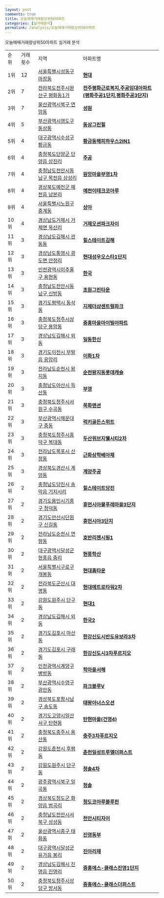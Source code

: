 ```yaml
---
layout: post
comments: true
title: 오늘매매거래량상위50아파트
categories: [실거래분석]
permalink: /analysis/오늘매매거래량상위50아파트
---
```


오늘매매거래량상위50아파트 실거래 분석

<table>
  <tr>
    <td>순위</td>
    <td>거래횟수</td>
    <td>지역</td>
    <td>아파트명</td>
  </tr>

  <tr>
    <td>1위</td>
    <td>12</td>
    <td><a href="/apt/서울특별시성동구마장동">서울특별시성동구 마장동</a></td>
    <td colspan="4" style="font-weight: bold;"><a href="https://search.naver.com/search.naver?query=마장동 현대">현대</a></td>
  </tr>

  <tr>
    <td>2위</td>
    <td>7</td>
    <td><a href="/apt/전라북도전주시완산구평화동1가">전라북도전주시완산구 평화동1가</a></td>
    <td colspan="4" style="font-weight: bold;"><a href="https://search.naver.com/search.naver?query=평화동1가 전주평화근로복지,주공임대아파트(평화주공1단지,평화주공3단지)">전주평화근로복지,주공임대아파트(평화주공1단지,평화주공3단지)</a></td>
  </tr>

  <tr>
    <td>3위</td>
    <td>7</td>
    <td><a href="/apt/울산광역시북구연암동">울산광역시북구 연암동</a></td>
    <td colspan="4" style="font-weight: bold;"><a href="https://search.naver.com/search.naver?query=연암동 성원">성원</a></td>
  </tr>

  <tr>
    <td>4위</td>
    <td>5</td>
    <td><a href="/apt/부산광역시영도구동삼동">부산광역시영도구 동삼동</a></td>
    <td colspan="4" style="font-weight: bold;"><a href="https://search.naver.com/search.naver?query=동삼동 동삼그린힐">동삼그린힐</a></td>
  </tr>

  <tr>
    <td>5위</td>
    <td>4</td>
    <td><a href="/apt/대구광역시수성구황금동">대구광역시수성구 황금동</a></td>
    <td colspan="4" style="font-weight: bold;"><a href="https://search.naver.com/search.naver?query=황금동 황금동해피하우스2IN1">황금동해피하우스2IN1</a></td>
  </tr>

  <tr>
    <td>6위</td>
    <td>4</td>
    <td><a href="/apt/충청북도단양군단양읍 상진리">충청북도단양군 단양읍 상진리</a></td>
    <td colspan="4" style="font-weight: bold;"><a href="https://search.naver.com/search.naver?query=단양읍 상진리 주공">주공</a></td>
  </tr>

  <tr>
    <td>7위</td>
    <td>4</td>
    <td><a href="/apt/충청남도천안시동남구목천읍 삼성리">충청남도천안시동남구 목천읍 삼성리</a></td>
    <td colspan="4" style="font-weight: bold;"><a href="https://search.naver.com/search.naver?query=목천읍 삼성리 원앙마을부영1차">원앙마을부영1차</a></td>
  </tr>

  <tr>
    <td>8위</td>
    <td>4</td>
    <td><a href="/apt/경상북도예천군예천읍 남본리">경상북도예천군 예천읍 남본리</a></td>
    <td colspan="4" style="font-weight: bold;"><a href="https://search.naver.com/search.naver?query=예천읍 남본리 예천이테크코아루">예천이테크코아루</a></td>
  </tr>

  <tr>
    <td>9위</td>
    <td>4</td>
    <td><a href="/apt/서울특별시노원구중계동">서울특별시노원구 중계동</a></td>
    <td colspan="4" style="font-weight: bold;"><a href="https://search.naver.com/search.naver?query=중계동 상아">상아</a></td>
  </tr>

  <tr>
    <td>10위</td>
    <td>4</td>
    <td><a href="/apt/경상남도거제시거제면 옥산리">경상남도거제시 거제면 옥산리</a></td>
    <td colspan="4" style="font-weight: bold;"><a href="https://search.naver.com/search.naver?query=거제면 옥산리 거제오션파크자이">거제오션파크자이</a></td>
  </tr>

  <tr>
    <td>11위</td>
    <td>3</td>
    <td><a href="/apt/경상남도김해시관동동">경상남도김해시 관동동</a></td>
    <td colspan="4" style="font-weight: bold;"><a href="https://search.naver.com/search.naver?query=관동동 힐스테이트김해">힐스테이트김해</a></td>
  </tr>

  <tr>
    <td>12위</td>
    <td>3</td>
    <td><a href="/apt/경상남도통영시광도면 안정리">경상남도통영시 광도면 안정리</a></td>
    <td colspan="4" style="font-weight: bold;"><a href="https://search.naver.com/search.naver?query=광도면 안정리 현대성우오스타1단지">현대성우오스타1단지</a></td>
  </tr>

  <tr>
    <td>13위</td>
    <td>3</td>
    <td><a href="/apt/인천광역시미추홀구용현동">인천광역시미추홀구 용현동</a></td>
    <td colspan="4" style="font-weight: bold;"><a href="https://search.naver.com/search.naver?query=용현동 한국">한국</a></td>
  </tr>

  <tr>
    <td>14위</td>
    <td>3</td>
    <td><a href="/apt/충청남도천안시동남구신방동">충청남도천안시동남구 신방동</a></td>
    <td colspan="4" style="font-weight: bold;"><a href="https://search.naver.com/search.naver?query=신방동 초원그린타운">초원그린타운</a></td>
  </tr>

  <tr>
    <td>15위</td>
    <td>3</td>
    <td><a href="/apt/경기도평택시동삭동">경기도평택시 동삭동</a></td>
    <td colspan="4" style="font-weight: bold;"><a href="https://search.naver.com/search.naver?query=동삭동 지제더샵센트럴파크">지제더샵센트럴파크</a></td>
  </tr>

  <tr>
    <td>16위</td>
    <td>3</td>
    <td><a href="/apt/충청북도청주시상당구용암동">충청북도청주시상당구 용암동</a></td>
    <td colspan="4" style="font-weight: bold;"><a href="https://search.naver.com/search.naver?query=용암동 중흥마을마이빌아파트">중흥마을마이빌아파트</a></td>
  </tr>

  <tr>
    <td>17위</td>
    <td>3</td>
    <td><a href="/apt/경상남도김해시외동">경상남도김해시 외동</a></td>
    <td colspan="4" style="font-weight: bold;"><a href="https://search.naver.com/search.naver?query=외동 일동한신">일동한신</a></td>
  </tr>

  <tr>
    <td>18위</td>
    <td>3</td>
    <td><a href="/apt/경기도이천시부발읍 응암리">경기도이천시 부발읍 응암리</a></td>
    <td colspan="4" style="font-weight: bold;"><a href="https://search.naver.com/search.naver?query=부발읍 응암리 이화1차">이화1차</a></td>
  </tr>

  <tr>
    <td>19위</td>
    <td>3</td>
    <td><a href="/apt/전라남도순천시왕지동">전라남도순천시 왕지동</a></td>
    <td colspan="4" style="font-weight: bold;"><a href="https://search.naver.com/search.naver?query=왕지동 순천왕지동롯데캐슬">순천왕지동롯데캐슬</a></td>
  </tr>

  <tr>
    <td>20위</td>
    <td>3</td>
    <td><a href="/apt/충청남도아산시득산동">충청남도아산시 득산동</a></td>
    <td colspan="4" style="font-weight: bold;"><a href="https://search.naver.com/search.naver?query=득산동 부영">부영</a></td>
  </tr>

  <tr>
    <td>21위</td>
    <td>3</td>
    <td><a href="/apt/충청북도청주시서원구수곡동">충청북도청주시서원구 수곡동</a></td>
    <td colspan="4" style="font-weight: bold;"><a href="https://search.naver.com/search.naver?query=수곡동 목화맨션">목화맨션</a></td>
  </tr>

  <tr>
    <td>22위</td>
    <td>3</td>
    <td><a href="/apt/부산광역시해운대구중동">부산광역시해운대구 중동</a></td>
    <td colspan="4" style="font-weight: bold;"><a href="https://search.naver.com/search.naver?query=중동 럭키골든스위트">럭키골든스위트</a></td>
  </tr>

  <tr>
    <td>23위</td>
    <td>3</td>
    <td><a href="/apt/충청북도청주시흥덕구복대동">충청북도청주시흥덕구 복대동</a></td>
    <td colspan="4" style="font-weight: bold;"><a href="https://search.naver.com/search.naver?query=복대동 두산위브지웰시티2차">두산위브지웰시티2차</a></td>
  </tr>

  <tr>
    <td>24위</td>
    <td>3</td>
    <td><a href="/apt/전라남도목포시산정동">전라남도목포시 산정동</a></td>
    <td colspan="4" style="font-weight: bold;"><a href="https://search.naver.com/search.naver?query=산정동 근화삼학베아채">근화삼학베아채</a></td>
  </tr>

  <tr>
    <td>25위</td>
    <td>3</td>
    <td><a href="/apt/경상북도경산시계양동">경상북도경산시 계양동</a></td>
    <td colspan="4" style="font-weight: bold;"><a href="https://search.naver.com/search.naver?query=계양동 계양주공">계양주공</a></td>
  </tr>

  <tr>
    <td>26위</td>
    <td>2</td>
    <td><a href="/apt/충청남도당진시송악읍 기지시리">충청남도당진시 송악읍 기지시리</a></td>
    <td colspan="4" style="font-weight: bold;"><a href="https://search.naver.com/search.naver?query=송악읍 기지시리 힐스테이트당진">힐스테이트당진</a></td>
  </tr>

  <tr>
    <td>27위</td>
    <td>2</td>
    <td><a href="/apt/경기도용인시기흥구청덕동">경기도용인시기흥구 청덕동</a></td>
    <td colspan="4" style="font-weight: bold;"><a href="https://search.naver.com/search.naver?query=청덕동 휴먼시아물푸레마을3단지">휴먼시아물푸레마을3단지</a></td>
  </tr>

  <tr>
    <td>28위</td>
    <td>2</td>
    <td><a href="/apt/경기도안산시단원구신길동">경기도안산시단원구 신길동</a></td>
    <td colspan="4" style="font-weight: bold;"><a href="https://search.naver.com/search.naver?query=신길동 휴먼시아3단지">휴먼시아3단지</a></td>
  </tr>

  <tr>
    <td>29위</td>
    <td>2</td>
    <td><a href="/apt/전라남도순천시연향동">전라남도순천시 연향동</a></td>
    <td colspan="4" style="font-weight: bold;"><a href="https://search.naver.com/search.naver?query=연향동 호반리젠시빌1">호반리젠시빌1</a></td>
  </tr>

  <tr>
    <td>30위</td>
    <td>2</td>
    <td><a href="/apt/대구광역시달성군현풍읍 중리">대구광역시달성군 현풍읍 중리</a></td>
    <td colspan="4" style="font-weight: bold;"><a href="https://search.naver.com/search.naver?query=현풍읍 중리 현풍학산">현풍학산</a></td>
  </tr>

  <tr>
    <td>31위</td>
    <td>2</td>
    <td><a href="/apt/서울특별시구로구개봉동">서울특별시구로구 개봉동</a></td>
    <td colspan="4" style="font-weight: bold;"><a href="https://search.naver.com/search.naver?query=개봉동 현대홈타운">현대홈타운</a></td>
  </tr>

  <tr>
    <td>32위</td>
    <td>2</td>
    <td><a href="/apt/전라북도군산시대명동">전라북도군산시 대명동</a></td>
    <td colspan="4" style="font-weight: bold;"><a href="https://search.naver.com/search.naver?query=대명동 현대메트로타워2차">현대메트로타워2차</a></td>
  </tr>

  <tr>
    <td>33위</td>
    <td>2</td>
    <td><a href="/apt/강원도원주시단구동">강원도원주시 단구동</a></td>
    <td colspan="4" style="font-weight: bold;"><a href="https://search.naver.com/search.naver?query=단구동 현대1">현대1</a></td>
  </tr>

  <tr>
    <td>34위</td>
    <td>2</td>
    <td><a href="/apt/경상남도김해시외동">경상남도김해시 외동</a></td>
    <td colspan="4" style="font-weight: bold;"><a href="https://search.naver.com/search.naver?query=외동 한국2">한국2</a></td>
  </tr>

  <tr>
    <td>35위</td>
    <td>2</td>
    <td><a href="/apt/경기도김포시마산동">경기도김포시 마산동</a></td>
    <td colspan="4" style="font-weight: bold;"><a href="https://search.naver.com/search.naver?query=마산동 한강신도시반도유보라3차">한강신도시반도유보라3차</a></td>
  </tr>

  <tr>
    <td>36위</td>
    <td>2</td>
    <td><a href="/apt/경기도김포시구래동">경기도김포시 구래동</a></td>
    <td colspan="4" style="font-weight: bold;"><a href="https://search.naver.com/search.naver?query=구래동 한강신도시3차푸르지오">한강신도시3차푸르지오</a></td>
  </tr>

  <tr>
    <td>37위</td>
    <td>2</td>
    <td><a href="/apt/인천광역시계양구병방동">인천광역시계양구 병방동</a></td>
    <td colspan="4" style="font-weight: bold;"><a href="https://search.naver.com/search.naver?query=병방동 학마을서해">학마을서해</a></td>
  </tr>

  <tr>
    <td>38위</td>
    <td>2</td>
    <td><a href="/apt/부산광역시수영구광안동">부산광역시수영구 광안동</a></td>
    <td colspan="4" style="font-weight: bold;"><a href="https://search.naver.com/search.naver?query=광안동 파크블루V">파크블루V</a></td>
  </tr>

  <tr>
    <td>39위</td>
    <td>2</td>
    <td><a href="/apt/경상북도포항시남구송도동">경상북도포항시남구 송도동</a></td>
    <td colspan="4" style="font-weight: bold;"><a href="https://search.naver.com/search.naver?query=송도동 태왕아너스오션">태왕아너스오션</a></td>
  </tr>

  <tr>
    <td>40위</td>
    <td>2</td>
    <td><a href="/apt/경기도고양시일산서구탄현동">경기도고양시일산서구 탄현동</a></td>
    <td colspan="4" style="font-weight: bold;"><a href="https://search.naver.com/search.naver?query=탄현동 탄현마을(건영4)">탄현마을(건영4)</a></td>
  </tr>

  <tr>
    <td>41위</td>
    <td>2</td>
    <td><a href="/apt/충청북도충주시용산동">충청북도충주시 용산동</a></td>
    <td colspan="4" style="font-weight: bold;"><a href="https://search.naver.com/search.naver?query=용산동 충주3차푸르지오">충주3차푸르지오</a></td>
  </tr>

  <tr>
    <td>42위</td>
    <td>2</td>
    <td><a href="/apt/강원도춘천시후평동">강원도춘천시 후평동</a></td>
    <td colspan="4" style="font-weight: bold;"><a href="https://search.naver.com/search.naver?query=후평동 춘천일성트루엘더퍼스트">춘천일성트루엘더퍼스트</a></td>
  </tr>

  <tr>
    <td>43위</td>
    <td>2</td>
    <td><a href="/apt/강원도원주시단구동">강원도원주시 단구동</a></td>
    <td colspan="4" style="font-weight: bold;"><a href="https://search.naver.com/search.naver?query=단구동 청솔4차">청솔4차</a></td>
  </tr>

  <tr>
    <td>44위</td>
    <td>2</td>
    <td><a href="/apt/광주광역시북구일곡동">광주광역시북구 일곡동</a></td>
    <td colspan="4" style="font-weight: bold;"><a href="https://search.naver.com/search.naver?query=일곡동 청솔">청솔</a></td>
  </tr>

  <tr>
    <td>45위</td>
    <td>2</td>
    <td><a href="/apt/경상북도청도군화양읍 범곡리">경상북도청도군 화양읍 범곡리</a></td>
    <td colspan="4" style="font-weight: bold;"><a href="https://search.naver.com/search.naver?query=화양읍 범곡리 청도코아루블루핀">청도코아루블루핀</a></td>
  </tr>

  <tr>
    <td>46위</td>
    <td>2</td>
    <td><a href="/apt/충청남도천안시서북구성성동">충청남도천안시서북구 성성동</a></td>
    <td colspan="4" style="font-weight: bold;"><a href="https://search.naver.com/search.naver?query=성성동 천안시티자이">천안시티자이</a></td>
  </tr>

  <tr>
    <td>47위</td>
    <td>2</td>
    <td><a href="/apt/울산광역시중구태화동">울산광역시중구 태화동</a></td>
    <td colspan="4" style="font-weight: bold;"><a href="https://search.naver.com/search.naver?query=태화동 진영동부">진영동부</a></td>
  </tr>

  <tr>
    <td>48위</td>
    <td>2</td>
    <td><a href="/apt/대구광역시달성군유가읍 봉리">대구광역시달성군 유가읍 봉리</a></td>
    <td colspan="4" style="font-weight: bold;"><a href="https://search.naver.com/search.naver?query=유가읍 봉리 진아리채">진아리채</a></td>
  </tr>

  <tr>
    <td>49위</td>
    <td>2</td>
    <td><a href="/apt/경상남도김해시진영읍 진영리">경상남도김해시 진영읍 진영리</a></td>
    <td colspan="4" style="font-weight: bold;"><a href="https://search.naver.com/search.naver?query=진영읍 진영리 중흥에스-클래스진영1단지">중흥에스-클래스진영1단지</a></td>
  </tr>

  <tr>
    <td>50위</td>
    <td>2</td>
    <td><a href="/apt/충청북도청주시상당구방서동">충청북도청주시상당구 방서동</a></td>
    <td colspan="4" style="font-weight: bold;"><a href="https://search.naver.com/search.naver?query=방서동 중흥에스-클래스더퍼스트">중흥에스-클래스더퍼스트</a></td>
  </tr>

</table>

